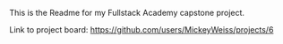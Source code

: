 This is the Readme for my Fullstack Academy capstone project.

Link to project board: https://github.com/users/MickeyWeiss/projects/6